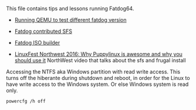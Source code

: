 This file contains tips and lessons running Fatdog64.

* [Running QEMU to test different fatdog version](http://www.murga-linux.com/puppy/viewtopic.php?t=93598&start=30)
* [Fatdog contributed SFS](http://murga-linux.com/puppy/viewtopic.php?p=794748#794748)  
* [Fatdog ISO builder](http://murga-linux.com/puppy/viewtopic.php?t=105329)          

* [LinuxFest Northwest 2016: Why Puppylinux is awesome and why you should use it](https://www.youtube.com/watch?v=jebMZpEmQlQ)  NorthWest video that talks about the sfs and frugal install

Accessing the NTFS aka Windows partition with read write access.
This turns off the hiberante during shutdown and reboot, in order for the Linux to have write access to the Windows system.  Or else Windows system is read only.

```
powercfg /h off 
```
